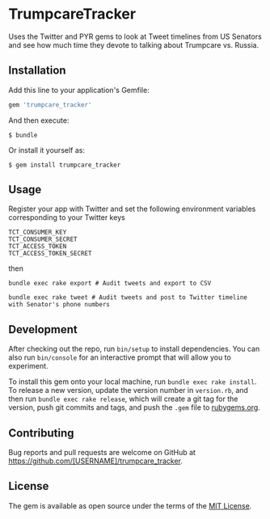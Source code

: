 # TrumpcareTracker

Uses the Twitter and PYR gems to look at Tweet timelines from US Senators and see how much time they devote to talking about Trumpcare vs. Russia.

## Installation

Add this line to your application's Gemfile:

```ruby
gem 'trumpcare_tracker'
```

And then execute:

    $ bundle

Or install it yourself as:

    $ gem install trumpcare_tracker

## Usage

Register your app with Twitter and set the following environment variables corresponding to your Twitter keys
```
TCT_CONSUMER_KEY
TCT_CONSUMER_SECRET
TCT_ACCESS_TOKEN
TCT_ACCESS_TOKEN_SECRET
```
then

```
bundle exec rake export # Audit tweets and export to CSV

bundle exec rake tweet # Audit tweets and post to Twitter timeline with Senator's phone numbers
```

## Development

After checking out the repo, run `bin/setup` to install dependencies. You can also run `bin/console` for an interactive prompt that will allow you to experiment.

To install this gem onto your local machine, run `bundle exec rake install`. To release a new version, update the version number in `version.rb`, and then run `bundle exec rake release`, which will create a git tag for the version, push git commits and tags, and push the `.gem` file to [rubygems.org](https://rubygems.org).

## Contributing

Bug reports and pull requests are welcome on GitHub at https://github.com/[USERNAME]/trumpcare_tracker.


## License

The gem is available as open source under the terms of the [MIT License](http://opensource.org/licenses/MIT).


